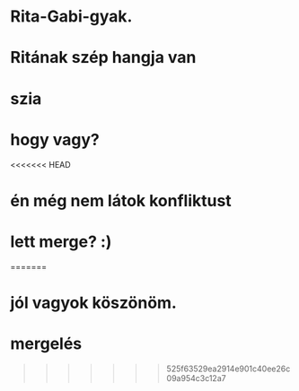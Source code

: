 # Rita-Gabi-gyak.
# Ritának szép hangja van
# szia
# hogy vagy?
<<<<<<< HEAD
# én még nem látok konfliktust
# lett merge? :)
=======
# jól vagyok köszönöm.
# mergelés
>>>>>>> 525f63529ea2914e901c40ee26c09a954c3c12a7
